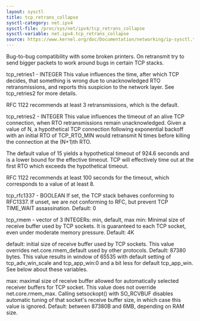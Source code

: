 ```yaml
---
layout: sysctl
title: tcp_retrans_collapse
sysctl-category: net.ipv4
sysctl-file: /proc/sys/net/ipv4/tcp_retrans_collapse
sysctl-variable: net.ipv4.tcp_retrans_collapse
source: https://www.kernel.org/doc/Documentation/networking/ip-sysctl.txt
---
```

Bug-to-bug compatibility with some broken printers.
On retransmit try to send bigger packets to work around bugs in
certain TCP stacks.

tcp_retries1 - INTEGER
This value influences the time, after which TCP decides, that
something is wrong due to unacknowledged RTO retransmissions,
and reports this suspicion to the network layer.
See tcp_retries2 for more details.

RFC 1122 recommends at least 3 retransmissions, which is the
default.

tcp_retries2 - INTEGER
This value influences the timeout of an alive TCP connection,
when RTO retransmissions remain unacknowledged.
Given a value of N, a hypothetical TCP connection following
exponential backoff with an initial RTO of TCP_RTO_MIN would
retransmit N times before killing the connection at the (N+1)th RTO.

The default value of 15 yields a hypothetical timeout of 924.6
seconds and is a lower bound for the effective timeout.
TCP will effectively time out at the first RTO which exceeds the
hypothetical timeout.

RFC 1122 recommends at least 100 seconds for the timeout,
which corresponds to a value of at least 8.

tcp_rfc1337 - BOOLEAN
If set, the TCP stack behaves conforming to RFC1337. If unset,
we are not conforming to RFC, but prevent TCP TIME_WAIT
assassination.
Default: 0

tcp_rmem - vector of 3 INTEGERs: min, default, max
min: Minimal size of receive buffer used by TCP sockets.
It is guaranteed to each TCP socket, even under moderate memory
pressure.
Default: 4K

default: initial size of receive buffer used by TCP sockets.
This value overrides net.core.rmem_default used by other protocols.
Default: 87380 bytes. This value results in window of 65535 with
default setting of tcp_adv_win_scale and tcp_app_win:0 and a bit
less for default tcp_app_win. See below about these variables.

max: maximal size of receive buffer allowed for automatically
selected receiver buffers for TCP socket. This value does not override
net.core.rmem_max.  Calling setsockopt() with SO_RCVBUF disables
automatic tuning of that socket's receive buffer size, in which
case this value is ignored.
Default: between 87380B and 6MB, depending on RAM size.

